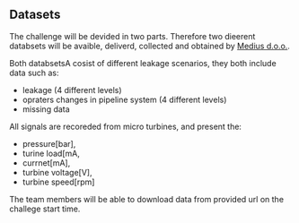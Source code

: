 ## Datasets

The challenge will be devided in two parts. Therefore two dieerent databsets will 
be avaible, deliverd, collected and obtained by [Medius d.o.o.](https://medius.si). 

Both databsetsA cosist of different leakage scenarios, they both include data such as:

* leakage (4 different levels) 
* opraters changes in pipeline system (4 different levels)
* missing data 

All signals are recoreded from micro turbines, and present the:

* pressure[bar],
* turine load[mA,
* currnet[mA],
* turbine voltage[V],
* turbine speed[rpm]

The team members will be able to download data from provided url on the challege start time. 
